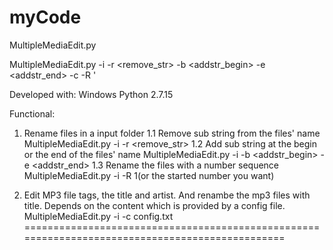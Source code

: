 myCode
================================================================================================
MultipleMediaEdit.py

MultipleMediaEdit.py -i <inputfolder> -r <remove_str> -b <addstr_begin> -e <addstr_end> -c <config file with UTF-8 coding> -R <Rename with number sequence>'

Developed with: 
Windows
Python 2.7.15

Functional:
1. Rename files in a input folder
  1.1 Remove sub string from the files' name
      MultipleMediaEdit.py -i <inputfolder> -r <remove_str> 
  1.2 Add sub string at the begin or the end of the files' name
      MultipleMediaEdit.py -i <inputfolder> -b <addstr_begin> -e <addstr_end>
  1.3 Rename the files with a number sequence
      MultipleMediaEdit.py -i <inputfolder> -R 1(or the started number you want)

2. Edit MP3 file tags, the title and artist. And renambe the mp3 files with title. Depends on the content which is provided by a config file.
  MultipleMediaEdit.py -i <inputfolder> -c config.txt
================================================================================================